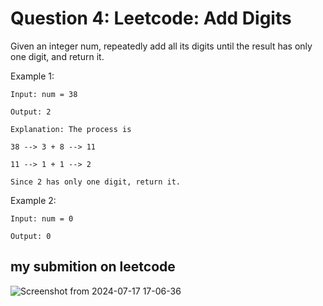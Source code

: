 # Question 4: Leetcode: Add Digits

Given an integer num, repeatedly add all its digits until the result has only one digit, and return it.


Example 1:

	Input: num = 38
	
	Output: 2
	
	Explanation: The process is
	
	38 --> 3 + 8 --> 11
	
	11 --> 1 + 1 --> 2 
	
	Since 2 has only one digit, return it.

Example 2:

	Input: num = 0
	
	Output: 0
	

## my submition on leetcode 

![Screenshot from 2024-07-17 17-06-36](https://github.com/user-attachments/assets/3ce8852a-a90b-41bd-81b8-45804128346b)



